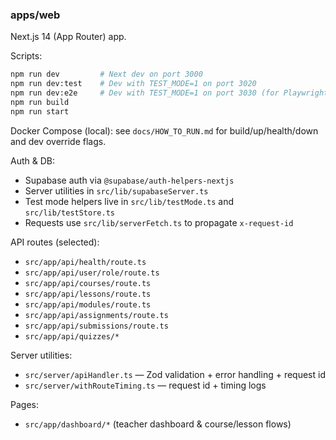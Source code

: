 ### apps/web

Next.js 14 (App Router) app.

Scripts:

```bash
npm run dev         # Next dev on port 3000
npm run dev:test    # Dev with TEST_MODE=1 on port 3020
npm run dev:e2e     # Dev with TEST_MODE=1 on port 3030 (for Playwright)
npm run build
npm run start
```

Docker Compose (local): see `docs/HOW_TO_RUN.md` for build/up/health/down and dev override flags.

Auth & DB:

- Supabase auth via `@supabase/auth-helpers-nextjs`
- Server utilities in `src/lib/supabaseServer.ts`
- Test mode helpers live in `src/lib/testMode.ts` and `src/lib/testStore.ts`
- Requests use `src/lib/serverFetch.ts` to propagate `x-request-id`

API routes (selected):

- `src/app/api/health/route.ts`
- `src/app/api/user/role/route.ts`
- `src/app/api/courses/route.ts`
- `src/app/api/lessons/route.ts`
- `src/app/api/modules/route.ts`
- `src/app/api/assignments/route.ts`
- `src/app/api/submissions/route.ts`
- `src/app/api/quizzes/*`

Server utilities:

- `src/server/apiHandler.ts` — Zod validation + error handling + request id
- `src/server/withRouteTiming.ts` — request id + timing logs

Pages:

- `src/app/dashboard/*` (teacher dashboard & course/lesson flows)


